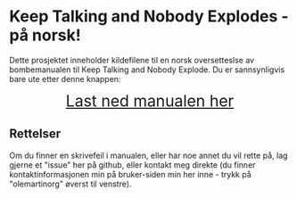 # Keep Talking and Nobody Explodes - på norsk!
Dette prosjektet inneholder kildefilene til en norsk oversetteslse av bombemanualen til Keep Talking and Nobody Explode. Du er sannsynligvis bare ute etter denne knappen:

<div align="center" style="text-align: center; font-size: 2em;">
    <a href="https://github.com/olemartinorg/ktane-norwegian/raw/master/manual.pdf">
        Last ned manualen her
    </a>
</div>

## Rettelser
Om du finner en skrivefeil i manualen, eller har noe annet du vil rette på, lag gjerne et "issue" her på github, eller kontakt meg direkte (du finner kontaktinformasjonen min på bruker-siden min her inne - trykk på "olemartinorg" øverst til venstre).
